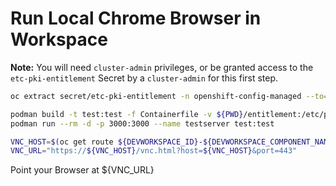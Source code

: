 # Run Local Chrome Browser in Workspace

__Note:__ You will need `cluster-admin` privileges, or be granted access to the `etc-pki-entitlement` Secret by a `cluster-admin` for this first step.

```bash
oc extract secret/etc-pki-entitlement -n openshift-config-managed --to=entitlement --confirm
```

```bash
podman build -t test:test -f Containerfile -v ${PWD}/entitlement:/etc/pki/entitlement:Z .
podman run --rm -d -p 3000:3000 --name testserver test:test 

VNC_HOST=$(oc get route ${DEVWORKSPACE_ID}-${DEVWORKSPACE_COMPONENT_NAME}-3000-tiger-vnc -o jsonpath={.spec.host})
VNC_URL="https://${VNC_HOST}/vnc.html?host=${VNC_HOST}&port=443"
```

Point your Browser at ${VNC_URL}
